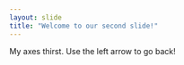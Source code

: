 ```yaml
---
layout: slide
title: "Welcome to our second slide!"
---
```

My axes thirst.
Use the left arrow to go back!
